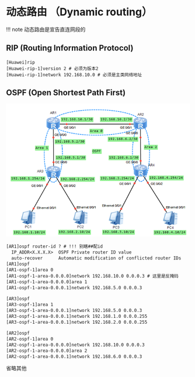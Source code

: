 # 动态路由 （Dynamic routing）

!!! note
    动态路由是宣告直连网段的

## RIP (Routing Information Protocol)

``` execline
[Huawei]rip
[Huawei-rip-1]version 2 # 必须为版本2
[Huawei-rip-1]network 192.168.10.0 # 必须是主类网络地址
```

## OSPF (Open Shortest Path First)

![OSPF多区域](dynamic_routing.assets/ospf_multi_area.png)

``` execline title="AR1:" hl_lines="5-8"
[AR1]ospf router-id ? # !!! 别瞎##配id
  IP_ADDR<X.X.X.X>  OSPF Private router ID value
  auto-recover      Automatic modification of conflicted router IDs
[AR1]ospf
[AR1-ospf-1]area 0
[AR1-ospf-1-area-0.0.0.0]network 192.168.10.0 0.0.0.3 # 这里是反掩码
[AR1-ospf-1-area-0.0.0.0]area 1
[AR1-ospf-1-area-0.0.0.1]network 192.168.5.0 0.0.0.3
```

``` execline title="AR3:" hl_lines="3-5"
[AR3]ospf
[AR3-ospf-1]area 1
[AR3-ospf-1-area-0.0.0.1]network 192.168.5.0 0.0.0.3
[AR3-ospf-1-area-0.0.0.1]network 192.168.1.0 0.0.0.255
[AR3-ospf-1-area-0.0.0.1]network 192.168.2.0 0.0.0.255
```

``` execline title="AR2:" hl_lines="4-8"
[AR2]ospf
[AR2-ospf-1]area 0
[AR2-ospf-1-area-0.0.0.0]network 192.168.10.0 0.0.0.3
[AR2-ospf-1-area-0.0.0.0]area 2
[AR2-ospf-1-area-0.0.0.1]network 192.168.6.0 0.0.0.3
```

省略其他
